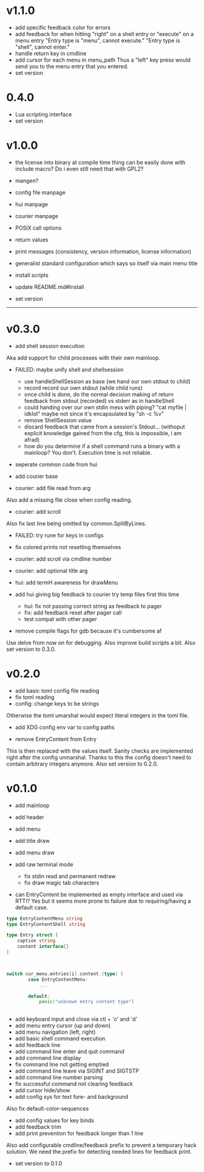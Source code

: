 # v1.1.0

- add specific feedback color for errors
- add feedback for when hitting "right" on a shell entry or "execute" on a menu
  entry
  "Entry type is \"menu\", cannot execute."
  "Entry type is \"shell\", cannot enter."
- handle return key in cmdline
- add cursor for each menu in menu_path
  Thus a "left" key press would send you to the menu entry that you entered.
- set version

# 0.4.0

- Lua scripting interface
- set version

# v1.0.0

- the license into binary at compile time thing can be easily done with include
  macro?
  Do i even still need that with GPL2?

- mangen?
- config file manpage
- hui manpage
- courier manpage
- POSIX call options
- return values
- print messages (consistency, version information, license information)
- generalist standard configuration which says so itself via main menu title
- install scripts
- update README.md#Install
- set version

-----

# v0.3.0

+ add shell session execution

Aka add support for child processes with their own mainloop.

+ FAILED: maybe unify shell and shellsession
	- use handleShellSession as base
	  (we hand our own stdout to child)
	- record record our own stdout
	  (while child runs)
	- once child is done, do the normal decision making of return feedback
	  from stdout (recorded) vs stderr as in handleShell
	- could handing over our own stdin mess with piping?
	  "cat myfile | idklol"
	  maybe not since it's encapsulated by "sh -c %v"
	- remove ShellSession value
	- discard feedback that came from a session's Stdout...
	  (withoput explicit knowledge gained from the cfg, this is impossible,
	   i am afrad)
	- how do you determine if a shell command runs a binary with a mainloop?
	  You don't.
	  Execution time is not reliable.

+ seperate common code from hui
+ add courier base
+ courier: add file read from arg

Also add a missing file close when config reading.

+ courier: add scroll

Also fix last line being omitted by common.SplitByLines.

+ FAILED: try rune for keys in configs
+ fix colored prints not resetting themselves
+ courier: add scroll via cmdline number

+ courier: add optional title arg
+ hui: add termH awareness for drawMenu

+ add hui giving big feedback to courier
  try temp files first this time
	+ hui: fix not passing correct string as feedback to pager
	+ fix: add feedback reset after pager call
	+ test compat with other pager

+ remove compile flags for gdb because it's cumbersome af

Use delve from now on for debugging.
Also improve build scripts a bit.
Also set version to 0.3.0.

# v0.2.0

+ add basic toml config file reading
+ fix toml reading
+ config: change keys to be strings

Otherwise the toml umarshal would expect literal integers in the toml file.

+ add XDG config env var to config paths

+ remove EntryContent from Entry

This is then replaced with the values itself.
Sanity checks are implemented right after the config unmarshal.
Thanks to this the config doesn't need to contain arbitrary integers anymore.
Also set version to 0.2.0.

# v0.1.0

+ add mainloop
+ add header
+ add menu
+ add title draw
+ add menu draw
+ add raw terminal mode
	+ fix stdin read and permanent redraw
	+ fix draw magic tab characters

+ can EntryContent be implemented as empty interface and used via RTTI?
  Yes but it seems more prone to failure due to requiring/having a default case.
```Go
type EntryContentMenu string
type EntryContentShell string

type Entry struct {
	caption string
	content interface{}
}



switch cur_menu.entries[i].content.(type) {
		case EntryContentMenu:
			...

		default:
			panic("unknown entry content type")
		
```

+ add keyboard input and close via ctl + 'c' and 'd'
+ add menu entry cursor (up and down)
+ add menu navigation (left, right)
+ add basic shell command execution
+ add feedback line
+ add command line enter and quit command
+ add command line display
+ fix command line not getting emptied
+ add command line leave via SIGINT and SIGTSTP
+ add command line number parsing
+ fix successful command not clearing feedback
+ add cursor hide/show
+ add config sys for text fore- and background
  
Also fix default-color-sequences

+ add config values for key binds
+ add feedback trim
+ add print prevention for feedback longer than 1 line

Also add configurable cmdline/feedback prefix
to prevent a temporary hack solution.
We need the prefix for detecting needed lines
for feedback print.

+ set version to 0.1.0

